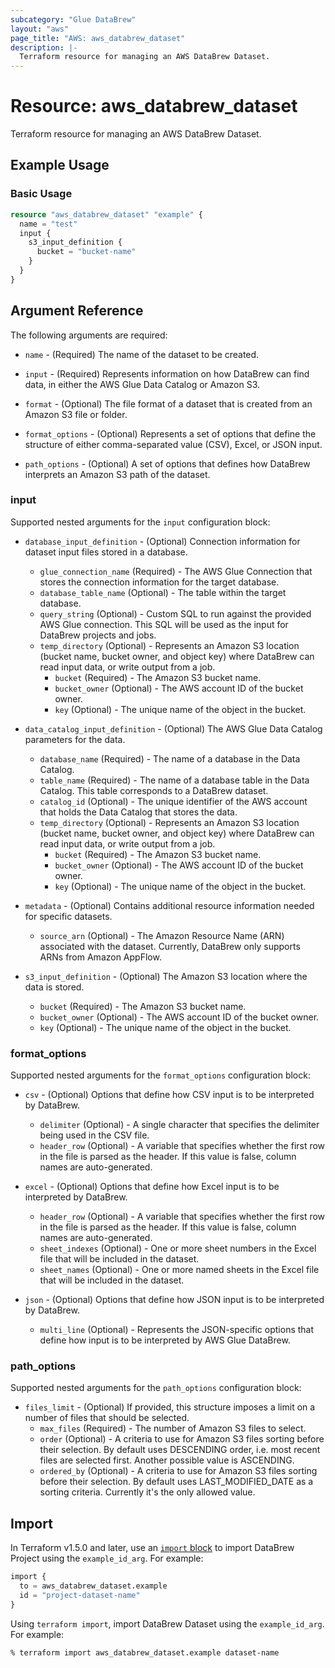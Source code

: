 ```yaml
---
subcategory: "Glue DataBrew"
layout: "aws"
page_title: "AWS: aws_databrew_dataset"
description: |-
  Terraform resource for managing an AWS DataBrew Dataset.
---
```


# Resource: aws_databrew_dataset

Terraform resource for managing an AWS DataBrew Dataset.

## Example Usage

### Basic Usage

```terraform
resource "aws_databrew_dataset" "example" {
  name = "test"
  input {
    s3_input_definition {
      bucket = "bucket-name"
    }
  }
}
```

## Argument Reference

The following arguments are required:

* `name` - (Required) The name of the dataset to be created.

* `input` - (Required) Represents information on how DataBrew can find data, in either the AWS Glue Data Catalog or Amazon S3.

* `format` - (Optional) The file format of a dataset that is created from an Amazon S3 file or folder.

* `format_options` - (Optional) Represents a set of options that define the structure of either comma-separated value (CSV), Excel, or JSON input.

* `path_options` - (Optional) A set of options that defines how DataBrew interprets an Amazon S3 path of the dataset.

### input

Supported nested arguments for the `input` configuration block:

* `database_input_definition` - (Optional) Connection information for dataset input files stored in a database.
    * `glue_connection_name` (Required) - The AWS Glue Connection that stores the connection information for the target database.
    * `database_table_name` (Optional) - The table within the target database.
    * `query_string` (Optional) - Custom SQL to run against the provided AWS Glue connection. This SQL will be used as the input for DataBrew projects and jobs.
    * `temp_directory` (Optional) - Represents an Amazon S3 location (bucket name, bucket owner, and object key) where DataBrew can read input data, or write output from a job.
        * `bucket` (Required) - The Amazon S3 bucket name.
        * `bucket_owner` (Optional) - The AWS account ID of the bucket owner.
        * `key` (Optional) - The unique name of the object in the bucket.

* `data_catalog_input_definition` - (Optional) The AWS Glue Data Catalog parameters for the data.
    * `database_name` (Required) - The name of a database in the Data Catalog.
    * `table_name` (Required) - The name of a database table in the Data Catalog. This table corresponds to a DataBrew dataset.
    * `catalog_id` (Optional) - The unique identifier of the AWS account that holds the Data Catalog that stores the data.
    * `temp_directory` (Optional) - Represents an Amazon S3 location (bucket name, bucket owner, and object key) where DataBrew can read input data, or write output from a job.
        * `bucket` (Required) - The Amazon S3 bucket name.
        * `bucket_owner` (Optional) - The AWS account ID of the bucket owner.
        * `key` (Optional) - The unique name of the object in the bucket.

* `metadata` - (Optional) Contains additional resource information needed for specific datasets.
    * `source_arn` (Optional) - The Amazon Resource Name (ARN) associated with the dataset. Currently, DataBrew only supports ARNs from Amazon AppFlow.

* `s3_input_definition` - (Optional) The Amazon S3 location where the data is stored.
    * `bucket` (Required) - The Amazon S3 bucket name.
    * `bucket_owner` (Optional) - The AWS account ID of the bucket owner.
    * `key` (Optional) - The unique name of the object in the bucket.

### format_options

Supported nested arguments for the `format_options` configuration block:

* `csv` - (Optional) Options that define how CSV input is to be interpreted by DataBrew.
    * `delimiter` (Optional) - A single character that specifies the delimiter being used in the CSV file.
    * `header_row` (Optional) - A variable that specifies whether the first row in the file is parsed as the header. If this value is false, column names are auto-generated.

* `excel` - (Optional) Options that define how Excel input is to be interpreted by DataBrew.
    * `header_row` (Optional) - A variable that specifies whether the first row in the file is parsed as the header. If this value is false, column names are auto-generated.
    * `sheet_indexes` (Optional) - One or more sheet numbers in the Excel file that will be included in the dataset.
    * `sheet_names` (Optional) - One or more named sheets in the Excel file that will be included in the dataset.

* `json` - (Optional) Options that define how JSON input is to be interpreted by DataBrew.
    * `multi_line` (Optional) - Represents the JSON-specific options that define how input is to be interpreted by AWS Glue DataBrew.

### path_options

Supported nested arguments for the `path_options` configuration block:

* `files_limit` - (Optional) If provided, this structure imposes a limit on a number of files that should be selected.
    * `max_files` (Required) - The number of Amazon S3 files to select.
    * `order` (Optional) - A criteria to use for Amazon S3 files sorting before their selection. By default uses DESCENDING order, i.e. most recent files are selected first. Another possible value is ASCENDING.
    * `ordered_by` (Optional) - A criteria to use for Amazon S3 files sorting before their selection. By default uses LAST_MODIFIED_DATE as a sorting criteria. Currently it's the only allowed value.

## Import

In Terraform v1.5.0 and later, use an [`import` block](https://developer.hashicorp.com/terraform/language/import) to import DataBrew Project using the `example_id_arg`. For example:

```terraform
import {
  to = aws_databrew_dataset.example
  id = "project-dataset-name"
}
```

Using `terraform import`, import DataBrew Dataset using the `example_id_arg`. For example:

```console
% terraform import aws_databrew_dataset.example dataset-name
```
